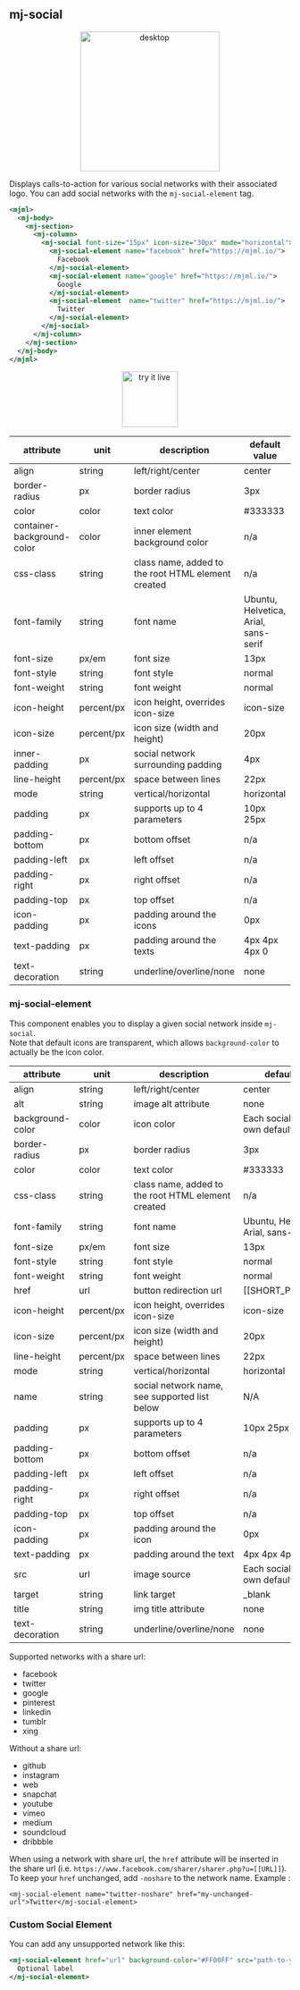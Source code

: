 ## mj-social

<p align="center">
  <img src="https://cloud.githubusercontent.com/assets/6558790/12751360/0c78ce48-c9bd-11e5-98ca-4a2ac9e6341b.png" alt="desktop" style="width: 250px;"/>
</p>

Displays calls-to-action for various social networks with their associated logo. You can add social networks with the `mj-social-element` tag.

```xml
<mjml>
  <mj-body>
    <mj-section>
      <mj-column>
        <mj-social font-size="15px" icon-size="30px" mode="horizontal">
          <mj-social-element name="facebook" href="https://mjml.io/">
            Facebook
          </mj-social-element>
          <mj-social-element name="google" href="https://mjml.io/">
            Google
          </mj-social-element>
          <mj-social-element  name="twitter" href="https://mjml.io/">
            Twitter
          </mj-social-element>
        </mj-social>
      </mj-column>
    </mj-section>
  </mj-body>
</mjml>
```

<p align="center">
  <a href="https://mjml.io/try-it-live/components/social">
    <img width="100px" src="https://mjml.io/assets/img/svg/TRYITLIVE.svg" alt="try it live" />
  </a>
</p>


attribute                  | unit       | description                                        | default value
---------------------------|------------|----------------------------------------------------|--------------
align                      | string     | left/right/center                                  | center
border-radius              | px         | border radius                                      | 3px
color                      | color      | text color                                         | #333333
container-background-color | color      | inner element background color                     | n/a
css-class 	               | string 	  | class name, added to the root HTML element created | n/a
font-family                | string     | font name                                          | Ubuntu, Helvetica, Arial, sans-serif
font-size                  | px/em      | font size                                          | 13px
font-style                 | string     | font style                                         | normal
font-weight                | string     | font weight                                        | normal
icon-height                | percent/px | icon height, overrides icon-size                   | icon-size
icon-size                  | percent/px | icon size (width and height)                       | 20px
inner-padding              | px         | social network surrounding padding                 | 4px
line-height                | percent/px | space between lines                                | 22px
mode                       | string     | vertical/horizontal                                | horizontal
padding                    | px         | supports up to 4 parameters                        | 10px 25px
padding-bottom             | px         | bottom offset                                      | n/a
padding-left               | px         | left offset                                        | n/a
padding-right              | px         | right offset                                       | n/a
padding-top                | px         | top offset                                         | n/a
icon-padding               | px         | padding around the icons                           | 0px
text-padding               | px         | padding around the texts                           | 4px 4px 4px 0
text-decoration            | string     | underline/overline/none                            | none

### mj-social-element

This component enables you to display a given social network inside `mj-social`.  
Note that default icons are transparent, which allows `background-color` to actually be the icon color.


attribute        | unit       | description                                        | default value
-----------------|------------|----------------------------------------------------|--------------
align            | string     | left/right/center                                  | center
alt              | string     | image alt attribute                                | none
background-color | color      | icon color                                         | Each social `name` has its own default
border-radius    | px         | border radius                                      | 3px
color            | color      | text color                                         | #333333
css-class 	     | string 	  | class name, added to the root HTML element created | n/a
font-family      | string     | font name                                          | Ubuntu, Helvetica, Arial, sans-serif
font-size        | px/em      | font size                                          | 13px
font-style       | string     | font style                                         | normal
font-weight      | string     | font weight                                        | normal
href             | url        | button redirection url                             | [[SHORT_PERMALINK]]
icon-height      | percent/px | icon height, overrides icon-size                   | icon-size
icon-size        | percent/px | icon size (width and height)                       | 20px
line-height      | percent/px | space between lines                                | 22px
mode             | string     | vertical/horizontal                                | horizontal
name             | string     | social network name, see supported list below      | N/A
padding          | px         | supports up to 4 parameters                        | 10px 25px
padding-bottom   | px         | bottom offset                                      | n/a
padding-left     | px         | left offset                                        | n/a
padding-right    | px         | right offset                                       | n/a
padding-top      | px         | top offset                                         | n/a
icon-padding     | px         | padding around the icon                            | 0px
text-padding     | px         | padding around the text                            | 4px 4px 4px 0
src              | url        | image source                                       | Each social `name` has its own default
target           | string     | link target                                        | \_blank
title            | string     | img title attribute                                | none
text-decoration  | string     | underline/overline/none                            | none

Supported networks with a share url:  
- facebook  
- twitter  
- google  
- pinterest  
- linkedin  
- tumblr  
- xing  

Without a share url:  
- github  
- instagram  
- web  
- snapchat  
- youtube  
- vimeo  
- medium  
- soundcloud  
- dribbble  

When using a network with share url, the `href` attribute will be inserted in the share url (i.e. `https://www.facebook.com/sharer/sharer.php?u=[[URL]]`). To keep your `href` unchanged, add `-noshare` to the network name. Example :

`
<mj-social-element name="twitter-noshare" href="my-unchanged-url">Twitter</mj-social-element>
`

### Custom Social Element

You can add any unsupported network like this:

```xml
<mj-social-element href="url" background-color="#FF00FF" src="path-to-your-icon">
  Optional label
</mj-social-element>
```
